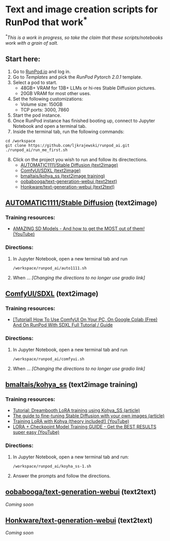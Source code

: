 # Text and image creation scripts for RunPod that work<sup>*</sup>
_<sup>*</sup>This is a work in progress, so take the claim that these scripts/notebooks work with a grain of salt._
## Start here:
1. Go to [RunPod.io](https://runpod.io) and log in.
2. Go to _Templates_ and pick the _RunPod Pytorch 2.0.1_ template.
3. Select a pod to start.  
    - 48GB+ VRAM for 13B+ LLMs or hi-res Stable Diffusion pictures.
    - 20GB VRAM for most other uses.
4. Set the following customizations:
   - Volume size: 150GB
   - TCP ports: 3000, 7860
5. Start the pod instance.
6. Once RunPod instance has finished booting up, connect to Jupyter Notebook and open a terminal tab.
7. Inside the terminal tab, run the following commands:
```
cd /workspace
git clone https://github.com/ljkrajewski/runpod_ai.git
./runpod_ai/run_me_first.sh
```
8. Click on the project you wish to run and follow its directections.
    - [AUTOMATIC1111/Stable Diffusion (text2image)](#automatic1111stable-diffusion-text2image)
    - [ComfyUI/SDXL (text2image)](#comfyuisdxl-text2image)
    - [bmaltais/kohya_ss (text2image training)](#bmaltaiskohya_ss-text2image-training)
    - [oobabooga/text-generation-webui (text2text)](#oobaboogatext-generation-webui-text2text)
    - [Honkware/text-generation-webui (text2text)](#honkwaretext-generation-webui-text2text)
## [AUTOMATIC1111/Stable Diffusion](https://github.com/AUTOMATIC1111/stable-diffusion-webui) (text2image)
### Training resources:
- [AMAZING SD Models - And how to get the MOST out of them! (YouTube)](https://www.youtube.com/watch?v=ezNDCWhv4pQ)
### Directions:
1. In Jupyter Notebook, open a new terminal tab and run
   ```
   /workspace/runpod_ai/auto1111.sh
   ```
2. When ... _[Changing the directions to no longer use gradio link]_
## [ComfyUI/SDXL](https://github.com/comfyanonymous/ComfyUI) (text2image)
### Training resources:
- [[Tutorial] How To Use ComfyUI On Your PC, On Google Colab (Free) And On RunPod With SDXL Full Tutorial / Guide](https://github.com/FurkanGozukara/Stable-Diffusion/blob/main/Tutorials/How-To-Use-ComfyUI-On-Your-PC-On-RunPod-On-Colab-With-SDXL.md)
### Directions:
1. In Jupyter Notebook, open a new terminal tab and run
   ```
   /workspace/runpod_ai/comfyui.sh
   ```
2. When ... _[Changing the directions to no longer use gradio link]_
## [bmaltais/kohya_ss](https://github.com/bmaltais/kohya_ss) (text2image training)
### Training resources:
- [Tutorial: Dreambooth LoRA training using Kohya_SS (article)](https://civitai.com/articles/391/tutorial-dreambooth-lora-training-using-kohyass)
- [The guide to fine-tuning Stable Diffusion with your own images (article)](https://tryolabs.com/blog/2022/10/25/the-guide-to-fine-tuning-stable-diffusion-with-your-own-images)
- [Training LoRA with Kohya (theory included!) (YouTube)](https://www.youtube.com/watch?v=xholR62Q2tY)
- [LORA + Checkpoint Model Training GUIDE - Get the BEST RESULTS super easy (YouTube)](https://www.youtube.com/watch?v=j-So4VYTL98)
### Directions:
1. In Jupyter Notebook, open a new terminal tab and run:
   ```
   /workspace/runpod_ai/koyha_ss-1.sh
   ```
2. Answer the prompts and follow the directions.
## [oobabooga/text-generation-webui](https://github.com/oobabooga/text-generation-webui) (text2text)
_Coming soon_
## [Honkware/text-generation-webui](https://github.com/Honkware/text-generation-webui) (text2text)
_Coming soon_

